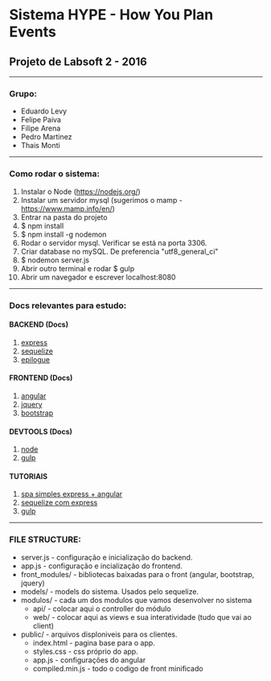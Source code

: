 # Sistema HYPE - How You Plan Events
## Projeto de Labsoft 2 - 2016

---
### Grupo:
* Eduardo Levy
* Felipe Paiva
* Filipe Arena
* Pedro Martinez
* Thais Monti

---
### Como rodar o sistema:
1. Instalar o Node (https://nodejs.org/)
2. Instalar um servidor mysql (sugerimos o mamp - https://www.mamp.info/en/)
3. Entrar na pasta do projeto
4. $ npm install
5. $ npm install -g nodemon
6. Rodar o servidor mysql. Verificar se está na porta 3306.
7. Criar database no mySQL. De preferencia "utf8_general_ci"
8. $ nodemon server.js
9. Abrir outro terminal e rodar $ gulp
10. Abrir um navegador e escrever localhost:8080

---
### Docs relevantes para estudo:
#### BACKEND (Docs)
1. [express](http://expressjs.com/en/api.html)
2. [sequelize](http://sequelize.readthedocs.org/en/latest/)
3. [epilogue](https://github.com/dchester/epilogue)

#### FRONTEND (Docs)
1. [angular](https://docs.angularjs.org/api)
2. [jquery](http://api.jquery.com/)
3. [bootstrap](http://getbootstrap.com/css/)

#### DEVTOOLS (Docs)
1. [node](https://nodejs.org/api/)
2. [gulp](https://github.com/gulpjs/gulp/blob/master/docs/README.md)

#### TUTORIAIS
1. [spa simples express + angular](https://scotch.io/tutorials/creating-a-single-page-todo-app-with-node-and-angular)
2. [sequelize com express](http://docs.sequelizejs.com/en/1.7.0/articles/express/)
3. [gulp](https://scotch.io/tutorials/automate-your-tasks-easily-with-gulp-js)

---
### FILE STRUCTURE:
* server.js - configuração e inicialização do backend.
* app.js - configuração e incialização do frontend.
* front_modules/ - bibliotecas baixadas para o front (angular, bootstrap, jquery)
* models/ - models do sistema. Usados pelo sequelize.
* modulos/ - cada um dos modulos que vamos desenvolver no sistema
  * api/ - colocar aqui o controller do módulo
  * web/ - colocar aqui as views e sua interatividade (tudo que vai ao client)
* public/ - arquivos disploniveis para os clientes.
  * index.html - pagina base para o app.
  * styles.css - css próprio do app.
  * app.js - configurações do angular
  * compiled.min.js - todo o codigo de front minificado
